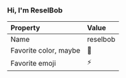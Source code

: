 ### Hi, I'm ReselBob

| Property | Value |
|:---------------|:-----------------|
| Name | reselbob |
| Favorite color, maybe | :red_circle: |
| Favorite emoji | :zap: |
